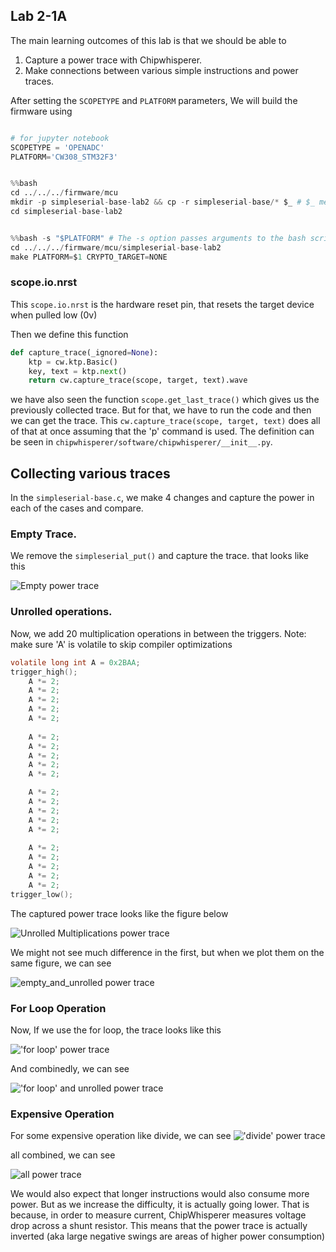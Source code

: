 ## Lab 2-1A
The main learning outcomes of this lab is that we should be able to
1. Capture a power trace with Chipwhisperer.
2. Make connections between various simple instructions and power traces.


After setting the `SCOPETYPE` and `PLATFORM` parameters, We will build the firmware using

```python

# for jupyter notebook
SCOPETYPE = 'OPENADC'
PLATFORM='CW308_STM32F3'


%%bash
cd ../../../firmware/mcu
mkdir -p simpleserial-base-lab2 && cp -r simpleserial-base/* $_ # $_ means the last argument of the previous command
cd simpleserial-base-lab2


%%bash -s "$PLATFORM" # The -s option passes arguments to the bash script. Whatever follows -s becomes $1, $2, … inside the Bash script (positional parameters).
cd ../../../firmware/mcu/simpleserial-base-lab2
make PLATFORM=$1 CRYPTO_TARGET=NONE
```

<!-- [nrst](../lab2_1a/lab2_1a.md#scopeionrst) -->
### scope.io.nrst
This `scope.io.nrst` is the hardware reset pin, that resets the target device when pulled low (0v)

Then we define this function

```python
def capture_trace(_ignored=None):
    ktp = cw.ktp.Basic()
    key, text = ktp.next()
    return cw.capture_trace(scope, target, text).wave

```
we have also seen the function `scope.get_last_trace()` which gives us the previously collected trace.
But for that, we have to run the code and then we can get the trace. This `cw.capture_trace(scope, target, text)`
does all of that at once assuming that the 'p' command is used. The definition can be seen in `chipwhisperer/software/chipwhisperer/__init__.py`.

## Collecting various traces

In the `simpleserial-base.c`, we make 4 changes and capture the power in each of the cases and compare.

### Empty Trace.
We remove the `simpleserial_put()` and capture the trace. that looks like this

![Empty power trace](empty.png "Empty power trace")


### Unrolled operations.

Now, we add 20 multiplication operations in between the triggers. Note: make sure 'A' is volatile to skip compiler optimizations

```c
volatile long int A = 0x2BAA;
trigger_high();
    A *= 2;
    A *= 2;
    A *= 2;
    A *= 2;
    A *= 2;
    
    A *= 2;
    A *= 2;
    A *= 2;
    A *= 2;
    A *= 2;

    A *= 2;
    A *= 2;
    A *= 2;
    A *= 2;
    A *= 2;
    
    A *= 2;
    A *= 2;
    A *= 2;
    A *= 2;
    A *= 2;
trigger_low();
```

The captured power trace looks like the figure below

![Unrolled Multiplications power trace](unrolled_multiplications.png "Unrolled Multiplications power trace")


We might not see much difference in the first, but when we plot them on the same figure, we can see

![empty_and_unrolled power trace](empty_and_unrolled.png "empty_and_unrolled power trace")

### For Loop Operation

Now, If we use the for loop, the trace looks like this

!['for loop' power trace](loop.png "'for loop' power trace")

And combinedly, we can see

!['for loop' and unrolled power trace](loop_and_unrolled.png "'for loop' and unrolled power trace")


### Expensive Operation

For some expensive operation like divide, we can see
!['divide' power trace](divide.png "'divide' power trace")


all combined, we can see

![all power trace](all.png "all power trace")


We would also expect that longer instructions would also consume more power. But as we increase the difficulty, it is actually going lower. That is because, in order to measure current, ChipWhisperer measures voltage drop across a shunt resistor. This means that the power trace is actually inverted (aka large negative swings are areas of higher power consumption)
